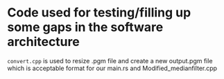 # Code used for testing/filling up some gaps in the software architecture  

`convert.cpp` is used to resize .pgm file and create a new output.pgm file which is acceptable format for our main.rs and Modified_medianfilter.cpp
